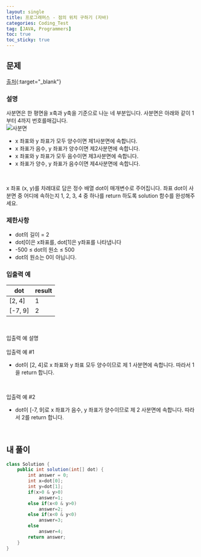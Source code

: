 ```yaml
---
layout: single
title: 프로그래머스 - 점의 위치 구하기 (자바)
categories: Coding_Test
tag: [JAVA, Programmers]
toc: true
toc_sticky: true
---
```


## 문제
[출처](https://school.programmers.co.kr/learn/courses/30/lessons/120841?language=java){:target="_blank"}
### 설명
사분면은 한 평면을 x축과 y축을 기준으로 나눈 네 부분입니다. 사분면은 아래와 같이 1부터 4까지 번호를매깁니다. <br/>
![사분면](https://grepp-programmers.s3.ap-northeast-2.amazonaws.com/files/production/b58d4788-42fa-44fa-af50-481907e65473/%E1%84%89%E1%85%B3%E1%84%8F%E1%85%B3%E1%84%85%E1%85%B5%E1%86%AB%E1%84%89%E1%85%A3%E1%86%BA%202022-07-07%20%E1%84%8B%E1%85%A9%E1%84%92%E1%85%AE%203.27.04%20%E1%84%87%E1%85%A9%E1%86%A8%E1%84%89%E1%85%A1%E1%84%87%E1%85%A9%E1%86%AB.png)

 * x 좌표와 y 좌표가 모두 양수이면 제1사분면에 속합니다.
 * x 좌표가 음수, y 좌표가 양수이면 제2사분면에 속합니다.
 * x 좌표와 y 좌표가 모두 음수이면 제3사분면에 속합니다.
 * x 좌표가 양수, y 좌표가 음수이면 제4사분면에 속합니다.

<br/>

x 좌표 (x, y)를 차례대로 담은 정수 배열 dot이 매개변수로 주어집니다. 좌표 dot이 사분면 중 어디에 속하는지 1, 2, 3, 4 중 하나를 return 하도록 solution 함수를 완성해주세요.

### 제한사항

 * dot의 길이 = 2
 * dot[0]은 x좌표를, dot[1]은 y좌표를 나타냅니다
 * -500 ≤ dot의 원소 ≤ 500
 * dot의 원소는 0이 아닙니다.

### 입출력 예

dot|result
---|---
[2, 4]|1
[-7, 9]|2

<br/>

입출력 예 설명
<br/><br/>
입출력 예 #1
 
 * dot이 [2, 4]로 x 좌표와 y 좌표 모두 양수이므로 제 1 사분면에 속합니다. 따라서 1을 return 합니다.
<br/>

입출력 예 #2
 
 * dot이 [-7, 9]로 x 좌표가 음수, y 좌표가 양수이므로 제 2 사분면에 속합니다. 따라서 2를 return 합니다.
<br/>

## 내 풀이
```java
class Solution {
    public int solution(int[] dot) {
        int answer = 0;
        int x=dot[0];
        int y=dot[1];
        if(x>0 & y>0)
            answer=1;
        else if(x<0 & y>0)
            answer=2;
        else if(x<0 & y<0)
            answer=3;
        else
            answer=4;
        return answer;
    }
}
```